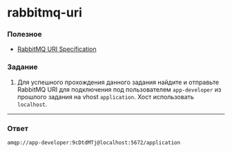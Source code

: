 # rabbitmq-uri

### Полезное

- [RabbitMQ URI Specification](https://www.rabbitmq.com/uri-spec.html)

### Задание

1. Для успешного прохождения данного задания найдите и отправьте RabbitMQ URI для подключения под пользователем `app-developer` из прошлого
   задания на vhost `application`. Хост использовать `localhost`.

---

### Ответ

```
amqp://app-developer:9cDtdMTj@localhost:5672/application
```
